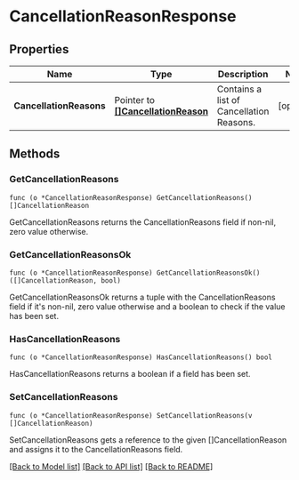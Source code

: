 # CancellationReasonResponse

## Properties

Name | Type | Description | Notes
------------ | ------------- | ------------- | -------------
**CancellationReasons** | Pointer to [**[]CancellationReason**](CancellationReason.md) | Contains a list of Cancellation Reasons. | [optional] 

## Methods

### GetCancellationReasons

`func (o *CancellationReasonResponse) GetCancellationReasons() []CancellationReason`

GetCancellationReasons returns the CancellationReasons field if non-nil, zero value otherwise.

### GetCancellationReasonsOk

`func (o *CancellationReasonResponse) GetCancellationReasonsOk() ([]CancellationReason, bool)`

GetCancellationReasonsOk returns a tuple with the CancellationReasons field if it's non-nil, zero value otherwise
and a boolean to check if the value has been set.

### HasCancellationReasons

`func (o *CancellationReasonResponse) HasCancellationReasons() bool`

HasCancellationReasons returns a boolean if a field has been set.

### SetCancellationReasons

`func (o *CancellationReasonResponse) SetCancellationReasons(v []CancellationReason)`

SetCancellationReasons gets a reference to the given []CancellationReason and assigns it to the CancellationReasons field.


[[Back to Model list]](../README.md#documentation-for-models) [[Back to API list]](../README.md#documentation-for-api-endpoints) [[Back to README]](../README.md)


